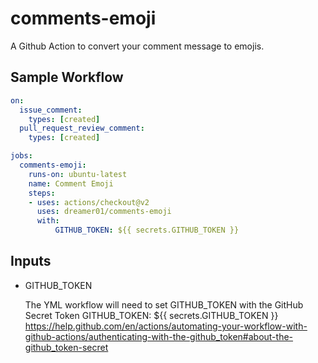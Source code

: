 # comments-emoji

A Github Action to convert your comment message to emojis.

## Sample Workflow

```yml
on:
  issue_comment:
    types: [created]
  pull_request_review_comment:
    types: [created]

jobs:
  comments-emoji:
    runs-on: ubuntu-latest
    name: Comment Emoji
    steps:
    - uses: actions/checkout@v2
      uses: dreamer01/comments-emoji
      with:
          GITHUB_TOKEN: ${{ secrets.GITHUB_TOKEN }}
```

## Inputs

- GITHUB_TOKEN

  The YML workflow will need to set GITHUB_TOKEN with the GitHub Secret Token
  GITHUB_TOKEN: \${{ secrets.GITHUB_TOKEN }}
  https://help.github.com/en/actions/automating-your-workflow-with-github-actions/authenticating-with-the-github_token#about-the-github_token-secret
